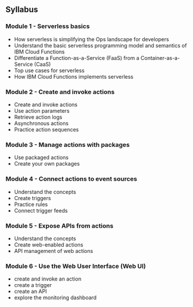 <!--
#
# Licensed to the Apache Software Foundation (ASF) under one or more
# contributor license agreements.  See the NOTICE file distributed with
# this work for additional information regarding copyright ownership.
# The ASF licenses this file to You under the Apache License, Version 2.0
# (the "License"); you may not use this file except in compliance with
# the License.  You may obtain a copy of the License at
#
#     http://www.apache.org/licenses/LICENSE-2.0
#
# Unless required by applicable law or agreed to in writing, software
# distributed under the License is distributed on an "AS IS" BASIS,
# WITHOUT WARRANTIES OR CONDITIONS OF ANY KIND, either express or implied.
# See the License for the specific language governing permissions and
# limitations under the License.
#
-->

## Syllabus

### Module 1 - Serverless basics

- How serverless is simplifying the Ops landscape for developers
- Understand the basic serverless programming model and semantics of IBM Cloud Functions
- Differentiate a Function-as-a-Service (FaaS) from a Container-as-a-Service (CaaS)
- Top use cases for serverless
- How IBM Cloud Functions implements serverless

### Module 2 - Create and invoke actions

- Create and invoke actions
- Use action parameters
- Retrieve action logs
- Asynchronous actions
- Practice action sequences

### Module 3 - Manage actions with packages

- Use packaged actions
- Create your own packages

### Module 4 - Connect actions to event sources

- Understand the concepts
- Create triggers
- Practice rules
- Connect trigger feeds

### Module 5 - Expose APIs from actions

- Understand the concepts
- Create web-enabled actions
- API management of web actions

### Module 6 - Use the Web User Interface (Web UI)

- create and invoke an action
- create a trigger
- create an API
- explore the monitoring dashboard
